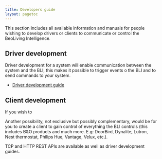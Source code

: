 ```yaml
---
title: Developers guide
layout: pagetoc
---
```

This section includes all available information and manuals for people wishing to develop drivers or clients to communicate or
control the BeoLiving Intelligence.

## Driver development

Driver development for a system will enable communication between the system and the BLI, this makes it possible to trigger events 
o the BLI and to send commands to your system.

+ [Driver development guide](/bli-guides/developers-guides/driverDevelopmentGuide.pdf)

## Client development

If you wish to

Another possibility, not exclusive but possibly complementary, would be for you to create a client to gain control of everything 
the BLI controls (this includes B&O products and much more. E.g: DoorBird, Dynalite, Lutron, Nest thermostat, Philips Hue, Vantage,
Velux, etc.).

TCP and HTTP REST APIs are available as well as driver development guides.
